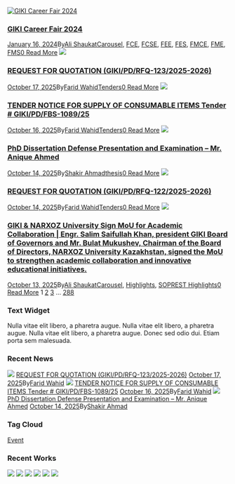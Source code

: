[![GIKI Career Fair 2024](https://giki.edu.pk/wp-content/uploads/2024/01/Career-Fair-Programs-900x500.jpg)](https://giki.edu.pk/2024/01/16/career-fair-2024/)
### [GIKI Career Fair 2024](https://giki.edu.pk/2024/01/16/career-fair-2024/)
[January 16, 2024](https://giki.edu.pk/2024/01/16/)By[Ali Shaukat](https://giki.edu.pk/author/alishaukat/ "Posts by Ali Shaukat")[Carousel](https://giki.edu.pk/carousel_home/), [FCE](https://giki.edu.pk/fce_news/), [FCSE](https://giki.edu.pk/fcse_news/), [FEE](https://giki.edu.pk/fee_news/), [FES](https://giki.edu.pk/fes_news/), [FMCE](https://giki.edu.pk/fmce_news/), [FME](https://giki.edu.pk/fme_news/), [FMS](https://giki.edu.pk/fms_news/)[0 ](https://giki.edu.pk/2024/01/16/career-fair-2024/#respond)
[Read More](https://giki.edu.pk/2024/01/16/career-fair-2024/)
[![](https://giki.edu.pk/blog-full-left-sidebar-with-frame/)](https://giki.edu.pk/2025/10/17/request-for-quotation-giki-pd-rfq-123-2025-2026/)
### [REQUEST FOR QUOTATION (GIKI/PD/RFQ-123/2025-2026)](https://giki.edu.pk/2025/10/17/request-for-quotation-giki-pd-rfq-123-2025-2026/)
[October 17, 2025](https://giki.edu.pk/2025/10/17/)By[Farid Wahid](https://giki.edu.pk/author/farid-wahid/ "Posts by Farid Wahid")[Tenders](https://giki.edu.pk/tenders/)[0 ](https://giki.edu.pk/2025/10/17/request-for-quotation-giki-pd-rfq-123-2025-2026/#respond)
[Read More](https://giki.edu.pk/2025/10/17/request-for-quotation-giki-pd-rfq-123-2025-2026/)
[![](https://giki.edu.pk/blog-full-left-sidebar-with-frame/)](https://giki.edu.pk/2025/10/16/tender-notice-for-supply-of-consumable-items-tender-giki-pd-fbs-1089-25/)
### [TENDER NOTICE FOR SUPPLY OF CONSUMABLE ITEMS Tender # GIKI/PD/FBS-1089/25](https://giki.edu.pk/2025/10/16/tender-notice-for-supply-of-consumable-items-tender-giki-pd-fbs-1089-25/)
[October 16, 2025](https://giki.edu.pk/2025/10/16/)By[Farid Wahid](https://giki.edu.pk/author/farid-wahid/ "Posts by Farid Wahid")[Tenders](https://giki.edu.pk/tenders/)[0 ](https://giki.edu.pk/2025/10/16/tender-notice-for-supply-of-consumable-items-tender-giki-pd-fbs-1089-25/#respond)
[Read More](https://giki.edu.pk/2025/10/16/tender-notice-for-supply-of-consumable-items-tender-giki-pd-fbs-1089-25/)
[![](https://giki.edu.pk/blog-full-left-sidebar-with-frame/)](https://giki.edu.pk/2025/10/14/phd-dissertation-defense-presentation-and-examination-mr-anique-ahmed/)
### [PhD Dissertation Defense Presentation and Examination – Mr. Anique Ahmed](https://giki.edu.pk/2025/10/14/phd-dissertation-defense-presentation-and-examination-mr-anique-ahmed/)
[October 14, 2025](https://giki.edu.pk/2025/10/14/)By[Shakir Ahmad](https://giki.edu.pk/author/shakir/ "Posts by Shakir Ahmad")[thesis](https://giki.edu.pk/thesis/)[0 ](https://giki.edu.pk/2025/10/14/phd-dissertation-defense-presentation-and-examination-mr-anique-ahmed/#respond)
[Read More](https://giki.edu.pk/2025/10/14/phd-dissertation-defense-presentation-and-examination-mr-anique-ahmed/)
[![](https://giki.edu.pk/blog-full-left-sidebar-with-frame/)](https://giki.edu.pk/2025/10/14/request-for-quotation-giki-pd-rfq-122-2025-2026/)
### [REQUEST FOR QUOTATION (GIKI/PD/RFQ-122/2025-2026)](https://giki.edu.pk/2025/10/14/request-for-quotation-giki-pd-rfq-122-2025-2026/)
[October 14, 2025](https://giki.edu.pk/2025/10/14/)By[Farid Wahid](https://giki.edu.pk/author/farid-wahid/ "Posts by Farid Wahid")[Tenders](https://giki.edu.pk/tenders/)[0 ](https://giki.edu.pk/2025/10/14/request-for-quotation-giki-pd-rfq-122-2025-2026/#respond)
[Read More](https://giki.edu.pk/2025/10/14/request-for-quotation-giki-pd-rfq-122-2025-2026/)
[![](https://giki.edu.pk/blog-full-left-sidebar-with-frame/)](https://giki.edu.pk/2025/10/13/giki-narxoz-university-sign-mou-for-academic-collaboration-engr-salim-saifullah-khan-president-giki-board-of-governors-and-mr-bulat-mukushev-chairman-of-the-board-of-directors-narxoz-univ/)
### [GIKI & NARXOZ University Sign MoU for Academic Collaboration | Engr. Salim Saifullah Khan, president GIKI Board of Governors and Mr. Bulat Mukushev, Chairman of the Board of Directors, NARXOZ University Kazakhstan, signed the MoU to strengthen academic collaboration and innovative educational initiatives.](https://giki.edu.pk/2025/10/13/giki-narxoz-university-sign-mou-for-academic-collaboration-engr-salim-saifullah-khan-president-giki-board-of-governors-and-mr-bulat-mukushev-chairman-of-the-board-of-directors-narxoz-univ/)
[October 13, 2025](https://giki.edu.pk/2025/10/13/)By[Ali Shaukat](https://giki.edu.pk/author/alishaukat/ "Posts by Ali Shaukat")[Carousel](https://giki.edu.pk/carousel_home/), [Highlights](https://giki.edu.pk/highlights/), [SOPREST Highlights](https://giki.edu.pk/soprest-highlights/)[0 ](https://giki.edu.pk/2025/10/13/giki-narxoz-university-sign-mou-for-academic-collaboration-engr-salim-saifullah-khan-president-giki-board-of-governors-and-mr-bulat-mukushev-chairman-of-the-board-of-directors-narxoz-univ/#respond)
[Read More](https://giki.edu.pk/2025/10/13/giki-narxoz-university-sign-mou-for-academic-collaboration-engr-salim-saifullah-khan-president-giki-board-of-governors-and-mr-bulat-mukushev-chairman-of-the-board-of-directors-narxoz-univ/)
1 [2](https://giki.edu.pk/blog-full-left-sidebar-with-frame/page/2/) [3](https://giki.edu.pk/blog-full-left-sidebar-with-frame/page/3/) … [288](https://giki.edu.pk/blog-full-left-sidebar-with-frame/page/288/) [](https://giki.edu.pk/blog-full-left-sidebar-with-frame/page/2/)
### Text Widget
Nulla vitae elit libero, a pharetra augue. Nulla vitae elit libero, a pharetra augue. Nulla vitae elit libero, a pharetra augue. Donec sed odio dui. Etiam porta sem malesuada.
### Recent News
[![](https://giki.edu.pk/wp-content/uploads/2025/10/GIKI-PD-RFQ-123-25-page0001-150x150.jpg)](https://giki.edu.pk/2025/10/17/request-for-quotation-giki-pd-rfq-123-2025-2026/)
[REQUEST FOR QUOTATION (GIKI/PD/RFQ-123/2025-2026)](https://giki.edu.pk/2025/10/17/request-for-quotation-giki-pd-rfq-123-2025-2026/)
[October 17, 2025](https://giki.edu.pk/2025/10/17/)By[Farid Wahid](https://giki.edu.pk/author/farid-wahid/ "Posts by Farid Wahid")
[![](https://giki.edu.pk/blog-full-left-sidebar-with-frame/)](https://giki.edu.pk/2025/10/16/tender-notice-for-supply-of-consumable-items-tender-giki-pd-fbs-1089-25/)
[TENDER NOTICE FOR SUPPLY OF CONSUMABLE ITEMS Tender # GIKI/PD/FBS-1089/25](https://giki.edu.pk/2025/10/16/tender-notice-for-supply-of-consumable-items-tender-giki-pd-fbs-1089-25/)
[October 16, 2025](https://giki.edu.pk/2025/10/16/)By[Farid Wahid](https://giki.edu.pk/author/farid-wahid/ "Posts by Farid Wahid")
[![](https://giki.edu.pk/blog-full-left-sidebar-with-frame/)](https://giki.edu.pk/2025/10/14/phd-dissertation-defense-presentation-and-examination-mr-anique-ahmed/)
[PhD Dissertation Defense Presentation and Examination – Mr. Anique Ahmed](https://giki.edu.pk/2025/10/14/phd-dissertation-defense-presentation-and-examination-mr-anique-ahmed/)
[October 14, 2025](https://giki.edu.pk/2025/10/14/)By[Shakir Ahmad](https://giki.edu.pk/author/shakir/ "Posts by Shakir Ahmad")
### Tag Cloud
[Event](https://giki.edu.pk/tag/event/)
### Recent Works
[![](https://giki.edu.pk/blog-full-left-sidebar-with-frame/)](https://giki.edu.pk/portfolio/syed-shajjar-abbas/)
[![](https://giki.edu.pk/blog-full-left-sidebar-with-frame/)](https://giki.edu.pk/portfolio/dr-jahan-zeb-khan/)
[![](https://giki.edu.pk/blog-full-left-sidebar-with-frame/)](https://giki.edu.pk/portfolio/sher-ali-shah/)
[![](https://giki.edu.pk/blog-full-left-sidebar-with-frame/)](https://giki.edu.pk/portfolio/farid-wahid/)
[![](https://giki.edu.pk/blog-full-left-sidebar-with-frame/)](https://giki.edu.pk/portfolio/muhammad-khalid/)
[![](https://giki.edu.pk/blog-full-left-sidebar-with-frame/)](https://giki.edu.pk/portfolio/muhammad-ismail/)
